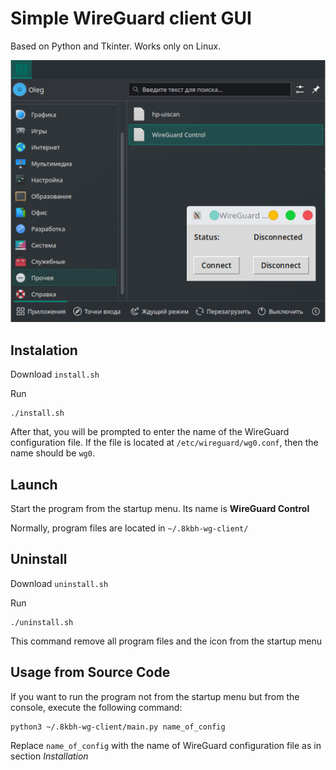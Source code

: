 # Simple WireGuard client GUI

Based on Python and Tkinter. Works only on Linux.

![program screen](https://github.com/Rtif173/wg-client-tk/blob/main/img.png)

## Instalation
Download `install.sh`

Run
```
./install.sh
```
After that, you will be prompted to enter the name of the WireGuard configuration file. If the file is located at `/etc/wireguard/wg0.conf`, then the name should be `wg0`.

## Launch
Start the program from the startup menu. Its name is **WireGuard Control**

Normally, program files are located in `~/.8kbh-wg-client/` 

## Uninstall
Download `uninstall.sh`

Run

```
./uninstall.sh
```

This command remove all program files and the icon from the startup menu

## Usage from Source Code
If you want to run the program not from the startup menu but from the console, execute the following command:

```
python3 ~/.8kbh-wg-client/main.py name_of_config
```

Replace `name_of_config` with the name of WireGuard configuration file as in section *Installation* 
